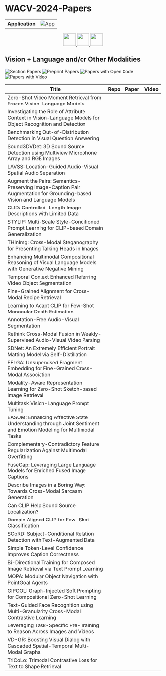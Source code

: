 # WACV-2024-Papers

<table>
    <tr>
        <td><strong>Application</strong></td>
        <td>
            <a href="https://huggingface.co/spaces/DmitryRyumin/NewEraAI-Papers" style="float:left;">
                <img src="https://img.shields.io/badge/🤗-NewEraAI--Papers-FFD21F.svg" alt="App" />
            </a>
        </td>
    </tr>
</table>

<div align="center">
    <a href="https://github.com/DmitryRyumin/WACV-2024-Papers/blob/main/sections/generative_models_for_image_video_3d.md">
        <img src="https://cdn.jsdelivr.net/gh/DmitryRyumin/NewEraAI-Papers@main/images/left.svg" width="40" alt="" />
    </a>
    <a href="https://github.com/DmitryRyumin/WACV-2024-Papers/">
        <img src="https://cdn.jsdelivr.net/gh/DmitryRyumin/NewEraAI-Papers@main/images/home.svg" width="40" alt="" />
    </a>
    <a href="https://github.com/DmitryRyumin/WACV-2024-Papers/blob/main/sections/visualization.md">
        <img src="https://cdn.jsdelivr.net/gh/DmitryRyumin/NewEraAI-Papers@main/images/right.svg" width="40" alt="" />
    </a>
</div>

## Vision + Language and/or Other Modalities

![Section Papers](https://img.shields.io/badge/Section%20Papers-soon-42BA16) ![Preprint Papers](https://img.shields.io/badge/Preprint%20Papers-soon-b31b1b) ![Papers with Open Code](https://img.shields.io/badge/Papers%20with%20Open%20Code-soon-1D7FBF) ![Papers with Video](https://img.shields.io/badge/Papers%20with%20Video-soon-FF0000)

| **Title** | **Repo** | **Paper** | **Video** |
|-----------|:--------:|:---------:|:---------:|
| Zero-Shot Video Moment Retrieval from Frozen Vision-Language Models |  |  |  |
| Investigating the Role of Attribute Context in Vision-Language Models for Object Recognition and Detection |  |  |  |
| Benchmarking Out-of-Distribution Detection in Visual Question Answering |  |  |  |
| Sound3DVDet: 3D Sound Source Detection using Multiview Microphone Array and RGB Images |  |  |  |
| LAVSS: Location-Guided Audio-Visual Spatial Audio Separation |  |  |  |
| Augment the Pairs: Semantics-Preserving Image-Caption Pair Augmentation for Grounding-based Vision and Language Models |  |  |  |
| CLID: Controlled-Length Image Descriptions with Limited Data |  |  |  |
| STYLIP: Multi-Scale Style-Conditioned Prompt Learning for CLIP-based Domain Generalization |  |  |  |
| THInImg: Cross-Modal Steganography for Presenting Talking Heads in Images |  |  |  |
| Enhancing Multimodal Compositional Reasoning of Visual Language Models with Generative Negative Mining |  |  |  |
| Temporal Context Enhanced Referring Video Object Segmentation |  |  |  |
| Fine-Grained Alignment for Cross-Modal Recipe Retrieval |  |  |  |
| Learning to Adapt CLIP for Few-Shot Monocular Depth Estimation |  |  |  |
| Annotation-Free Audio-Visual Segmentation |  |  |  |
| Rethink Cross-Modal Fusion in Weakly-Supervised Audio-Visual Video Parsing |  |  |  |
| SDNet: An Extremely Efficient Portrait Matting Model via Self-Distillation |  |  |  |
| FELGA: Unsupervised Fragment Embedding for Fine-Grained Cross-Modal Association |  |  |  |
| Modality-Aware Representation Learning for Zero-Shot Sketch-based Image Retrieval |  |  |  |
| Multitask Vision-Language Prompt Tuning |  |  |  |
| EASUM: Enhancing Affective State Understanding through Joint Sentiment and Emotion Modeling for Multimodal Tasks |  |  |  |
| Complementary-Contradictory Feature Regularization Against Multimodal Overfitting |  |  |  |
| FuseCap: Leveraging Large Language Models for Enriched Fused Image Captions |  |  |  |
| Describe Images in a Boring Way: Towards Cross-Modal Sarcasm Generation |  |  |  |
| Can CLIP Help Sound Source Localization? |  |  |  |
| Domain Aligned CLIP for Few-Shot Classification |  |  |  |
| SCoRD: Subject-Conditional Relation Detection with Text-Augmented Data |  |  |  |
| Simple Token-Level Confidence Improves Caption Correctness |  |  |  |
| Bi-Directional Training for Composed Image Retrieval via Text Prompt Learning |  |  |  |
| MOPA: Modular Object Navigation with PointGoal Agents |  |  |  |
| GIPCOL: Graph-Injected Soft Prompting for Compositional Zero-Shot Learning |  |  |  |
| Text-Guided Face Recognition using Multi-Granularity Cross-Modal Contrastive Learning |  |  |  |
| Leveraging Task-Specific Pre-Training to Reason Across Images and Videos |  |  |  |
| VD-GR: Boosting Visual Dialog with Cascaded Spatial-Temporal Multi-Modal Graphs |  |  |  |
| TriCoLo: Trimodal Contrastive Loss for Text to Shape Retrieval |  |  |  |
